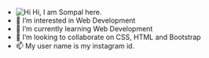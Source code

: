 
- ![Hi](https://user-images.githubusercontent.com/96425978/181788422-c5a20bfd-e243-496e-8b90-50ac9e9479f7.gif) Hi, I am Sompal here.
- 👀 I’m interested in Web Development
- 🌱 I’m currently learning Web Development
- 💞️ I’m looking to collaborate on CSS, HTML and Bootstrap
- 📫 My user name is my instagram id.

<!---
Sompal4549/Sompal4549 is a ✨ special ✨ repository because its `README.md` (this file) appears on your GitHub profile.
You can click the Preview link to take a look at your changes.
--->

